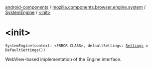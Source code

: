 [android-components](../../index.md) / [mozilla.components.browser.engine.system](../index.md) / [SystemEngine](index.md) / [&lt;init&gt;](./-init-.md)

# &lt;init&gt;

`SystemEngine(context: <ERROR CLASS>, defaultSettings: `[`Settings`](../../mozilla.components.concept.engine/-settings/index.md)` = DefaultSettings())`

WebView-based implementation of the Engine interface.

